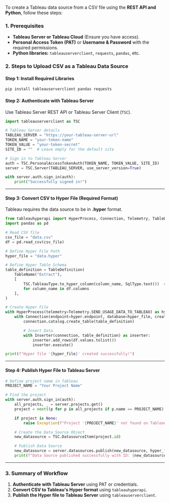 To create a Tableau data source from a CSV file using the **REST API and Python**, follow these steps:

### **1. Prerequisites**
- **Tableau Server or Tableau Cloud** (Ensure you have access).
- **Personal Access Token (PAT)** or **Username & Password** with the required permissions.
- **Python libraries:** `tableauserverclient`, `requests`, `pandas`, etc.

### **2. Steps to Upload CSV as a Tableau Data Source**

#### **Step 1: Install Required Libraries**
```bash
pip install tableauserverclient pandas requests
```

#### **Step 2: Authenticate with Tableau Server**
Use Tableau Server REST API or Tableau Server Client (`TSC`).

```python
import tableauserverclient as TSC

# Tableau Server details
TABLEAU_SERVER = "https://your-tableau-server-url"
TOKEN_NAME = "your-token-name"
TOKEN_VALUE = "your-token-secret"
SITE_ID = ""  # Leave empty for the default site

# Sign in to Tableau Server
auth = TSC.PersonalAccessTokenAuth(TOKEN_NAME, TOKEN_VALUE, SITE_ID)
server = TSC.Server(TABLEAU_SERVER, use_server_version=True)

with server.auth.sign_in(auth):
    print("Successfully signed in!")
```

---

#### **Step 3: Convert CSV to Hyper File (Required Format)**
Tableau requires the data source to be in **.hyper** format.

```python
from tableauhyperapi import HyperProcess, Connection, Telemetry, TableDefinition, SqlType, Inserter, TableName
import pandas as pd

# Read CSV file
csv_file = "data.csv"
df = pd.read_csv(csv_file)

# Define Hyper File Path
hyper_file = "data.hyper"

# Define Hyper Table Schema
table_definition = TableDefinition(
    TableName("Extract"),
    [
        TSC.TableauType.to_hyper_column(column_name, SqlType.text())  # Change type accordingly
        for column_name in df.columns
    ],
)

# Create Hyper File
with HyperProcess(telemetry=Telemetry.SEND_USAGE_DATA_TO_TABLEAU) as hyper:
    with Connection(endpoint=hyper.endpoint, database=hyper_file, create_mode="create_and_replace") as connection:
        connection.catalog.create_table(table_definition)

        # Insert Data
        with Inserter(connection, table_definition) as inserter:
            inserter.add_rows(df.values.tolist())
            inserter.execute()

print(f"Hyper file '{hyper_file}' created successfully!")
```

---

#### **Step 4: Publish Hyper File to Tableau Server**
```python
# Define project name in Tableau
PROJECT_NAME = "Your Project Name"

# Find the project
with server.auth.sign_in(auth):
    all_projects, _ = server.projects.get()
    project = next((p for p in all_projects if p.name == PROJECT_NAME), None)

    if project is None:
        raise Exception(f"Project '{PROJECT_NAME}' not found on Tableau Server.")

    # Create the Data Source Object
    new_datasource = TSC.DatasourceItem(project.id)

    # Publish Data Source
    new_datasource = server.datasources.publish(new_datasource, hyper_file, TSC.Server.PublishMode.Overwrite)
    print(f"Data Source published successfully with ID: {new_datasource.id}")
```

---

### **3. Summary of Workflow**
1. **Authenticate with Tableau Server** using PAT or credentials.
2. **Convert CSV to Tableau's Hyper format** using `tableauhyperapi`.
3. **Publish the Hyper file to Tableau Server** using `tableauserverclient`.

